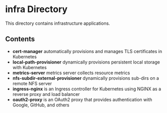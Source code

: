 # infra Directory

This directory contains infrastructure applications.

## Contents

- **cert-manager** automatically provisions and manages TLS certificates in Kubernetes
- **local-path-provisioner** dynamically provisions persistent local storage with Kubernetes
- **metrics-server** metrics server collects resource metrics
- **nfs-subdir-external-provisioner** dynamically provisions sub-dirs on a remote NFS server
- **ingress-nginx** is an Ingress controller for Kubernetes using NGINX as a reverse proxy and load balancer
- **oauth2-proxy** is an OAuth2 proxy that provides authentication with Google, GitHub, and others
